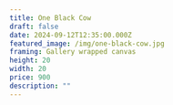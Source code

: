 ```yaml
---
title: One Black Cow
draft: false
date: 2024-09-12T12:35:00.000Z
featured_image: /img/one-black-cow.jpg
framing: Gallery wrapped canvas
height: 20
width: 20
price: 900
description: ""
---
```

